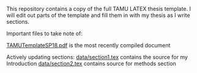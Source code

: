 This repository contains a copy of the full TAMU LATEX thesis template. I will edit out parts of the template and fill them in with my thesis as I write sections. 

Important files to take note of: 

[TAMUTemplateSP18.pdf](https://github.com/joshruff/masters_thesis/blob/master/TAMUTemplateSP18.pdf) is the most recently compiled document

Actively updating sections:
[data/section1.tex](https://github.com/joshruff/masters_thesis/blob/master/data/section1.tex) contains the source for my Introduction
[data/section2.tex](https://github.com/joshruff/masters_thesis/blob/master/data/section2.tex) contains source for methods section
